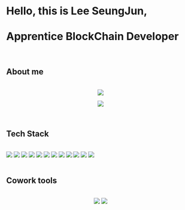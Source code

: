 
<h1>Hello, this is Lee SeungJun, 
<br>
<br>
Apprentice BlockChain Developer</h1>

<br>

<h2>About me</h2>

<br>

<div align=center>
<a href="https://liferesetbutton.tistory.com" target="_blank"><img src="https://img.shields.io/badge/Blog-FF5722?style=for-the-badge&logo=Blogger&logoColor=black"/></a>

<a href="https://steamdollar.github.io" target="_blank"><img src="https://img.shields.io/badge/Portfolio-00A98F?style=for-the-badge&logo=About.me&logoColor=black"/></a>
  
</div>

<br>

<h2>Tech Stack</h2>
<br>


<div>
  <img src="https://img.shields.io/badge/html-E34F26?style=for-the-badge&logo=html5&logoColor=white">
  <img src="https://img.shields.io/badge/css-1572B6?style=for-the-badge&logo=css3&logoColor=white">
  <img src="https://img.shields.io/badge/javascript-F7DF1E?style=for-the-badge&logo=javascript&logoColor=black">
  <img src="https://img.shields.io/badge/Node.js-339933?style=for-the-badge&logo=node.js&logoColor=black">
  <img src="https://img.shields.io/badge/TypeScript-3178C6?style=for-the-badge&logo=typescript&logoColor=black">
  <img src="https://img.shields.io/badge/mysql-4479A1?style=for-the-badge&logo=mysql&logoColor=white">
  <img src="https://img.shields.io/badge/sequelize-52B0E7?style=for-the-badge&logo=sequelize&logoColor=black">
  <img src="https://img.shields.io/badge/react-61DAFB?style=for-the-badge&logo=react&logoColor=black">
  <img src="https://img.shields.io/badge/Next.js-000000?style=for-the-badge&logo=next.js&logoColor=white">
  <img src="https://img.shields.io/badge/ReduxToolkit-764ABC?style=for-the-badge&logo=redux&logoColor=white">
  <img src="https://img.shields.io/badge/ReduxSaga-999999?style=for-the-badge&logo=redux%20saga&logoColor=white">
  <img src="https://img.shields.io/badge/Solidity-363636?style=for-the-badge&logo=solidity&logoColor=white">
</div>

<br>

<h2> Cowork tools </h2>
<br>

<div align=center>
  <a><img src="https://img.shields.io/badge/Amazon%20AWS-232F3E?style=for-the-badge&logo=amazon%20aws&logoColor=white"></a>
  <a><img src="https://img.shields.io/badge/git-F05032?style=for-the-badge&logo=git&logoColor=white"></a>
</div>




<!--
**steamdollar/steamdollar** is a ✨ _special_ ✨ repository because its `README.md` (this file) appears on your GitHub profile.

Here are some ideas to get you started:

- 🔭 I’m currently working on ...
- 🌱 I’m currently learning ...
- 👯 I’m looking to collaborate on ...
- 🤔 I’m looking for help with ...
- 💬 Ask me about ...
- 📫 How to reach me: ...
- 😄 Pronouns: ...
- ⚡ Fun fact: ...
-->
